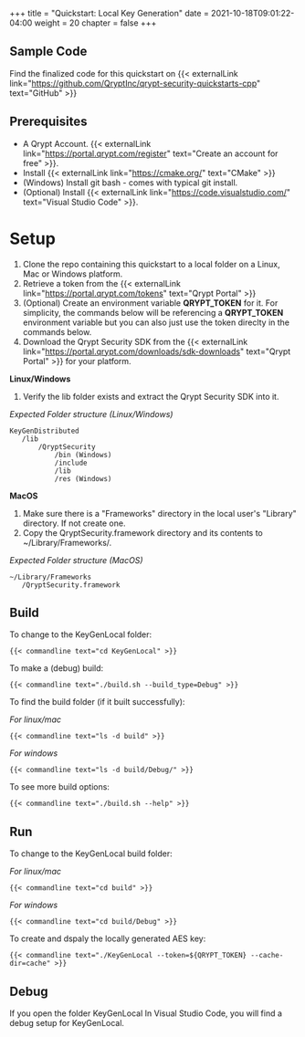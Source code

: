+++
title = "Quickstart: Local Key Generation"
date = 2021-10-18T09:01:22-04:00
weight = 20
chapter = false
+++

## Sample Code

Find the finalized code for this quickstart on {{< externalLink link="https://github.com/QryptInc/qrypt-security-quickstarts-cpp" text="GitHub" >}}

## Prerequisites
- A Qrypt Account. {{< externalLink link="https://portal.qrypt.com/register" text="Create an account for free" >}}.
- Install {{< externalLink link="https://cmake.org/" text="CMake" >}}
- (Windows) Install git bash - comes with typical git install.
- (Optional) Install {{< externalLink link="https://code.visualstudio.com/" text="Visual Studio Code" >}}.

# Setup
1. Clone the repo containing this quickstart to a local folder on a Linux, Mac or Windows platform.
1. Retrieve a token from the {{< externalLink link="https://portal.qrypt.com/tokens" text="Qrypt Portal" >}}
1. (Optional) Create an environment variable **QRYPT_TOKEN** for it. For simplicity, the commands below will be referencing a **QRYPT_TOKEN** environment variable but you can also just use the token direclty in the commands below.
1. Download the Qrypt Security SDK from the {{< externalLink link="https://portal.qrypt.com/downloads/sdk-downloads" text="Qrypt Portal" >}} for your platform.

**Linux/Windows**
1. Verify the lib folder exists and extract the Qrypt Security SDK into it.

*Expected Folder structure (Linux/Windows)*

    KeyGenDistributed
       /lib
           /QryptSecurity
               /bin (Windows)
               /include
               /lib
               /res (Windows)

**MacOS**
1. Make sure there is a "Frameworks" directory in the local user's "Library" directory.  If not create one. 
1. Copy the QryptSecurity.framework directory and its contents to ~/Library/Frameworks/.

*Expected Folder structure (MacOS)*

    ~/Library/Frameworks
       /QryptSecurity.framework

## Build
To change to the KeyGenLocal folder:
    
    {{< commandline text="cd KeyGenLocal" >}}

To make a (debug) build:
    
    {{< commandline text="./build.sh --build_type=Debug" >}}

To find the build folder (if it built successfully):

*For linux/mac*
    
    {{< commandline text="ls -d build" >}}
    
*For windows*

    {{< commandline text="ls -d build/Debug/" >}}

To see more build options:
    
    {{< commandline text="./build.sh --help" >}}

## Run
To change to the KeyGenLocal build folder:

*For linux/mac*
    
    {{< commandline text="cd build" >}}

*For windows*

    {{< commandline text="cd build/Debug" >}}


To create and dspaly the locally generated AES key:

    {{< commandline text="./KeyGenLocal --token=${QRYPT_TOKEN} --cache-dir=cache" >}}
 
## Debug
If you open the folder KeyGenLocal In Visual Studio Code, you will find a debug setup for KeyGenLocal.


